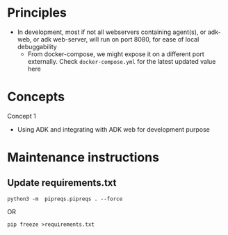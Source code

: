 
# Principles

- In development, most if not all webservers containing agent(s), or adk-web, or adk web-server, will run on port 8080, for ease of local debuggability
  - From docker-compose, we might expose it on a different port externally. Check `docker-compose.yml` for the latest updated value here

# Concepts

Concept 1
- Using ADK and integrating with ADK web for development purpose


# Maintenance instructions

## Update requirements.txt
```
python3 -m  pipreqs.pipreqs . --force
```
OR
```
pip freeze >requirements.txt
```
